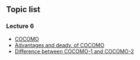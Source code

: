 ## Topic list

### Lecture 6
<ul>
    <li><a href="https://www.geeksforgeeks.org/software-engineering-cocomo-model/">COCOMO</a></li>
    <li><a href="https://www.geeksforgeeks.org/advantages-disadvantages-of-cocomo-model/">Advantages and deadv. of COCOMO</a></li>
    <li><a href="https://www.geeksforgeeks.org/difference-between-cocomo-1-and-cocomo-2/">Difference between COCOMO-1 and COCOMO-2</a></li>
</ul>
    <!-- <li><a href=""></a></li>
    <li><a href=""></a></li>
    <li><a href=""></a></li> -->
